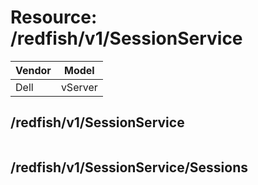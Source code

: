 # Resource: /redfish/v1/SessionService

Vendor | Model
--- | ---
Dell | vServer

## /redfish/v1/SessionService

```
```

## /redfish/v1/SessionService/Sessions

```
```

